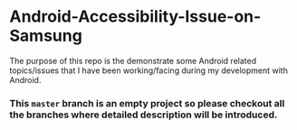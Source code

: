 # Android-Accessibility-Issue-on-Samsung

The purpose of this repo is the demonstrate some Android related topics/issues that I have been working/facing during my development with Android.

### This `master` branch is an empty project so please checkout all the branches where detailed description will be introduced.

